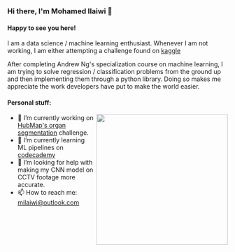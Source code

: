 ### Hi there, I'm Mohamed Ilaiwi 👋

<!--
**MoTheRoar/MoTheRoar** is a ✨ _special_ ✨ repository because its `README.md` (this file) appears on your GitHub profile.

Here are some ideas to get you started:
-->
#### Happy to see you here!

I am a data science / machine learning enthusiast. Whenever I am not working, I am either attempting a challenge found on <a href='https://www.kaggle.com/'>kaggle</a>

After completing Andrew Ng's specialization course on machine learning, I am trying to solve regression / classification problems from the ground up and then implementing them through a python library. Doing so makes me appreciate the work developers have put to make the world easier. 

#### Personal stuff:

<p>
  <img align='right' width='300' src='https://tenor.com/view/coding-gif-18657810.gif'/>
</p>


- 🔭 I’m currently working on <a href='https://www.kaggle.com/competitions/hubmap-organ-segmentation'>HubMap's organ segmentation</a> challenge. 
- 🌱 I’m currently learning ML pipelines on <a href='https://www.codecademy.com/learn'>codecademy</a>
- 🤔 I’m looking for help with making my CNN model on CCTV footage more accurate.
- 📫 How to reach me: milaiwi@outlook.com

